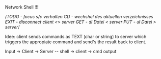 Network Shell !!!

/*TODO - focus s/c verhalten
CD <Pfad>- wechshel des aktuellen verzeichnisses
EXIT - disconnect client <> server
GET <Pfad> - dl Datei < server
PUT <Pfad> - ul Datei > server*/

Idee: client sends commands as TEXT (char or string) to server which triggers the appropiate command and send's the result back to client.

lnput -> Client -> Server -- shell -> client -> cmd output